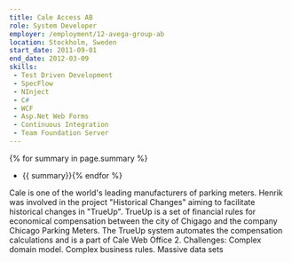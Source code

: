 ```yaml
---
title: Cale Access AB
role: System Developer
employer: /employment/12-avega-group-ab
location: Stockholm, Sweden
start_date: 2011-09-01
end_date: 2012-03-09
skills:
 - Test Driven Development
 - SpecFlow
 - NInject
 - C#
 - WCF
 - Asp.Net Web Forms
 - Continuous Integration
 - Team Foundation Server
---
```

{% for summary in page.summary %}
* {{ summary}}{% endfor %}

Cale is one of the world's leading manufacturers of parking meters. 
Henrik was involved in the project "Historical Changes" aiming to facilitate historical changes in "TrueUp". 
TrueUp is a set of financial rules for economical compensation between the city of Chigago and the company Chicago Parking Meters. 
The TrueUp system automates the compensation calculations and is a part of Cale Web Office 2. 
Challenges: Complex domain model. Complex business rules. Massive data sets
<!--more--> 